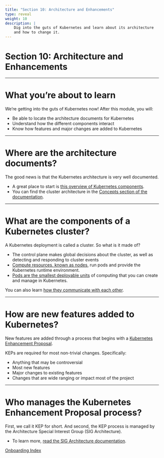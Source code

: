 ```yaml
---
title: "Section 10: Architecture and Enhancements"
type: reveal
weight: 10
description: |
    Dig into the guts of Kubernetes and learn about its architecture
    and how to change it.
---
```


# Section 10: Architecture and Enhancements

---

# What you’re about to learn

We’re getting into the guts of Kubernetes now! After this module, you will:

* Be able to locate the architecture documents for Kubernetes
* Understand how the different components interact
* Know how features and major changes are added to Kubernetes

---

# Where are the architecture documents?

The good news is that the Kubernetes architecture is very well documented.

* A great place to start is [this overview of Kubernetes components](https://kubernetes.io/docs/concepts/overview/components/).
* You can find the cluster architecture in the [Concepts section of the documentation](https://kubernetes.io/docs/concepts/architecture/).

---

# What are the components of a Kubernetes cluster?

A Kubernetes deployment is called a cluster. So what is it made of?

* The control plane makes global decisions about the cluster, as well as detecting and responding to cluster events
* [Compute resources, known as nodes](https://kubernetes.io/docs/concepts/architecture/nodes/), run pods and provide the Kubernetes runtime environment.
* [Pods are the smallest deployable units](https://kubernetes.io/docs/concepts/workloads/pods/) of computing that you can create and manage in Kubernetes.

You can also learn [how they communicate with each other](https://kubernetes.io/docs/concepts/architecture/control-plane-node-communication/).

---

# How are new features added to Kubernetes?

New features are added through a process that begins with a [Kubernetes Enhancement Proposal](https://github.com/kubernetes/enhancements/blob/master/keps/README.md).

KEPs are required for most non-trivial changes. Specifically:

* Anything that may be controversial
* Most new features
* Major changes to existing features
* Changes that are wide ranging or impact most of the project

---

# Who manages the Kubernetes Enhancement Proposal process?

First, we call it KEP for short. And second, the KEP process is managed by the Architecture Special Interest Group (SIG Architecture).

* To learn more, [read the SIG Architecture documentation](https://github.com/kubernetes/community/blob/master/sig-architecture/README.md).

<div class="bottom-nav">
    <a href="/onboarding">Onboarding Index</a>
</div>

